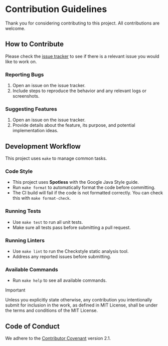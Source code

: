 # Contribution Guidelines

Thank you for considering contributing to this project.
All contributions are welcome.

## How to Contribute

Please check the [issue tracker](https://github.com/habedi/uview/issues) to see if there is a relevant
issue you would like to work on.

### Reporting Bugs

1. Open an issue on the issue tracker.
2. Include steps to reproduce the behavior and any relevant logs or screenshots.

### Suggesting Features

1. Open an issue on the issue tracker.
2. Provide details about the feature, its purpose, and potential implementation ideas.

## Development Workflow

This project uses `make` to manage common tasks.

### Code Style

- This project uses **Spotless** with the Google Java Style guide.
- Run `make format` to automatically format the code before committing.
- The CI build will fail if the code is not formatted correctly. You can check this with `make format-check`.

### Running Tests

- Use `make test` to run all unit tests.
- Make sure all tests pass before submitting a pull request.

### Running Linters

- Use `make lint` to run the Checkstyle static analysis tool.
- Address any reported issues before submitting.

### Available Commands

- Run `make help` to see all available commands.

> [!IMPORTANT]
> Unless you explicitly state otherwise, any contribution you intentionally submit for inclusion in the work, as defined
> in MIT License, shall be under the terms and conditions of the MIT License.

## Code of Conduct

We adhere to the [Contributor Covenant](https://www.contributor-covenant.org/version/2/1/code_of_conduct/) version 2.1.
